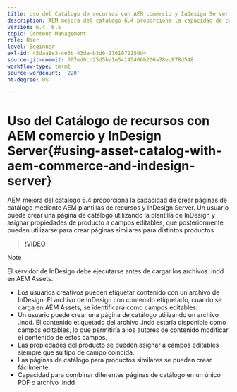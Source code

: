 ```yaml
---
title: Uso del Catálogo de recursos con AEM comercio y InDesign Server
description: AEM mejora del catálogo 6.4 proporciona la capacidad de crear páginas de catálogo mediante AEM plantillas de recursos y InDesign Server.  Un usuario puede crear una página de catálogo utilizando la plantilla de InDesign y asignar propiedades de producto a campos editables, que posteriormente pueden utilizarse para crear páginas similares para distintos productos.
version: 6.4, 6.5
topic: Content Management
role: User
level: Beginner
exl-id: 45daa8e3-ce3b-43de-b3d6-276107215dd4
source-git-commit: 307ed6cd25d5be1e54145406b206a78ec878d548
workflow-type: tm+mt
source-wordcount: '220'
ht-degree: 0%

---
```


# Uso del Catálogo de recursos con AEM comercio y InDesign Server{#using-asset-catalog-with-aem-commerce-and-indesign-server}

AEM mejora del catálogo 6.4 proporciona la capacidad de crear páginas de catálogo mediante AEM plantillas de recursos y InDesign Server.  Un usuario puede crear una página de catálogo utilizando la plantilla de InDesign y asignar propiedades de producto a campos editables, que posteriormente pueden utilizarse para crear páginas similares para distintos productos.

>[!VIDEO](https://video.tv.adobe.com/v/22540/)

>[!NOTE]
>
>El servidor de InDesign debe ejecutarse antes de cargar los archivos \.indd en AEM Assets.

* Los usuarios creativos pueden etiquetar contenido con un archivo de InDesign. El archivo de InDesign con contenido etiquetado, cuando se carga en AEM Assets, se identificará como campos editables.
* Un usuario puede crear una página de catálogo utilizando un archivo \.indd. El contenido etiquetado del archivo \.indd estaría disponible como campos editables, lo que permitiría a los autores de contenido modificar el contenido de estos campos.
* Las propiedades del producto se pueden asignar a campos editables siempre que su tipo de campo coincida.
* Las páginas de catálogo para productos similares se pueden crear fácilmente.
* Capacidad para combinar diferentes páginas de catálogo en un único PDF o archivo \.indd
